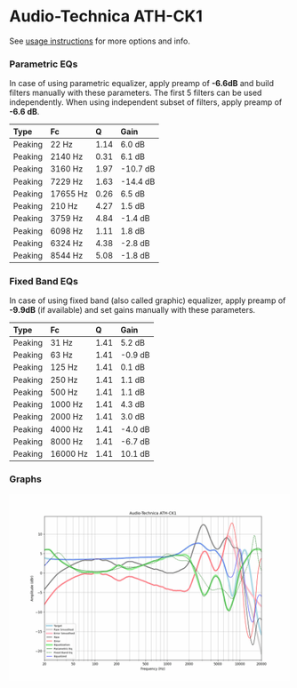 # Audio-Technica ATH-CK1
See [usage instructions](https://github.com/jaakkopasanen/AutoEq#usage) for more options and info.

### Parametric EQs
In case of using parametric equalizer, apply preamp of **-6.6dB** and build filters manually
with these parameters. The first 5 filters can be used independently.
When using independent subset of filters, apply preamp of **-6.6 dB**.

| Type    | Fc       |    Q | Gain     |
|:--------|:---------|:-----|:---------|
| Peaking | 22 Hz    | 1.14 | 6.0 dB   |
| Peaking | 2140 Hz  | 0.31 | 6.1 dB   |
| Peaking | 3160 Hz  | 1.97 | -10.7 dB |
| Peaking | 7229 Hz  | 1.63 | -14.4 dB |
| Peaking | 17655 Hz | 0.26 | 6.5 dB   |
| Peaking | 210 Hz   | 4.27 | 1.5 dB   |
| Peaking | 3759 Hz  | 4.84 | -1.4 dB  |
| Peaking | 6098 Hz  | 1.11 | 1.8 dB   |
| Peaking | 6324 Hz  | 4.38 | -2.8 dB  |
| Peaking | 8544 Hz  | 5.08 | -1.8 dB  |

### Fixed Band EQs
In case of using fixed band (also called graphic) equalizer, apply preamp of **-9.9dB**
(if available) and set gains manually with these parameters.

| Type    | Fc       |    Q | Gain    |
|:--------|:---------|:-----|:--------|
| Peaking | 31 Hz    | 1.41 | 5.2 dB  |
| Peaking | 63 Hz    | 1.41 | -0.9 dB |
| Peaking | 125 Hz   | 1.41 | 0.1 dB  |
| Peaking | 250 Hz   | 1.41 | 1.1 dB  |
| Peaking | 500 Hz   | 1.41 | 1.1 dB  |
| Peaking | 1000 Hz  | 1.41 | 4.3 dB  |
| Peaking | 2000 Hz  | 1.41 | 3.0 dB  |
| Peaking | 4000 Hz  | 1.41 | -4.0 dB |
| Peaking | 8000 Hz  | 1.41 | -6.7 dB |
| Peaking | 16000 Hz | 1.41 | 10.1 dB |

### Graphs
![](./Audio-Technica%20ATH-CK1.png)